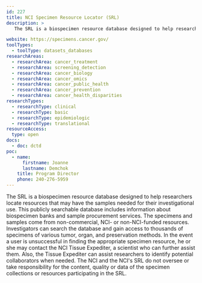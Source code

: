 ```yaml
---
id: 227
title: NCI Specimen Resource Locator (SRL)
description: >
   The SRL is a biospecimen resource database designed to help researchers locate resources that may have the samples needed for their investigational use. This publicly searchable database includes information about biospecimen banks and sample procurement services. The specimens and samples come from non-commercial, NCI- or non-NCI-funded resources. Investigators can search the database and gain access to thousands of specimens of various tumor, organ, and preservation methods. In the event a user is unsuccessful in finding the appropriate specimen resource, he or she may contact the NCI Tissue Expediter, a scientist who can further assist them. Also, the Tissue Expediter can assist researchers to identify potential collaborators when needed. The NCI and the NCI's SRL do not oversee or take responsibility for the content, quality or data of the specimen collections or resources participating in the SRL.

website: https://specimens.cancer.gov/
toolTypes:
  - toolType: datasets_databases
researchAreas:
  - researchArea: cancer_treatment
  - researchArea: screening_detection
  - researchArea: cancer_biology
  - researchArea: cancer_omics
  - researchArea: cancer_public_health
  - researchArea: cancer_prevention
  - researchArea: cancer_health_disparities
researchTypes:
  - researchType: clinical
  - researchType: basic
  - researchType: epidemiologic
  - researchType: translational
resourceAccess:
  type: open
docs:
  - doc: dctd
poc:
  - name:
      firstname: Joanne
      lastname: Demchok
    title: Program Director
    phone: 240-276-5959
---
```

The SRL is a biospecimen resource database designed to help researchers locate resources that may have the samples needed for their investigational use. This publicly searchable database includes information about biospecimen banks and sample procurement services. The specimens and samples come from non-commercial, NCI- or non-NCI-funded resources. Investigators can search the database and gain access to thousands of specimens of various tumor, organ, and preservation methods. In the event a user is unsuccessful in finding the appropriate specimen resource, he or she may contact the NCI Tissue Expediter, a scientist who can further assist them. Also, the Tissue Expediter can assist researchers to identify potential collaborators when needed. The NCI and the NCI's SRL do not oversee or take responsibility for the content, quality or data of the specimen collections or resources participating in the SRL.